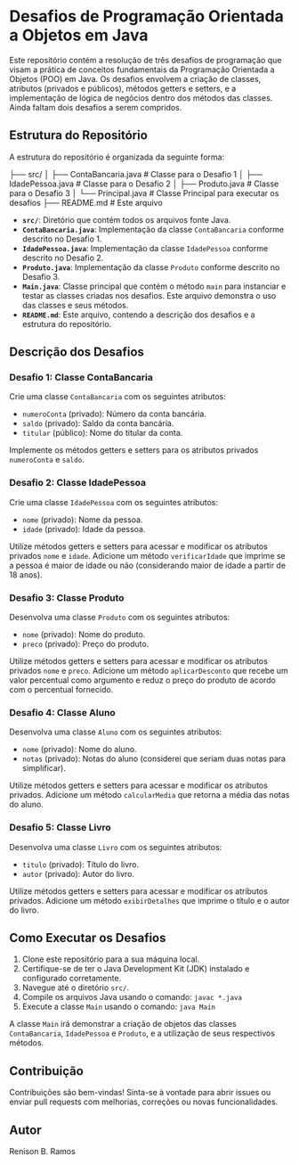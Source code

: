 # Desafios de Programação Orientada a Objetos em Java

Este repositório contém a resolução de três desafios de programação que visam a prática de conceitos fundamentais da Programação Orientada a Objetos (POO) em Java. Os desafios envolvem a criação de classes, atributos (privados e públicos), métodos getters e setters, e a implementação de lógica de negócios dentro dos métodos das classes.
Ainda faltam dois desafios a serem compridos.
## Estrutura do Repositório

A estrutura do repositório é organizada da seguinte forma:

├── src/
│ ├── ContaBancaria.java # Classe para o Desafio 1
│ ├── IdadePessoa.java # Classe para o Desafio 2
│ ├── Produto.java # Classe para o Desafio 3
│ └── Principal.java # Classe Principal para executar os desafios
├── README.md # Este arquivo

*   **`src/`**: Diretório que contém todos os arquivos fonte Java.
*   **`ContaBancaria.java`**: Implementação da classe `ContaBancaria` conforme descrito no Desafio 1.
*   **`IdadePessoa.java`**: Implementação da classe `IdadePessoa` conforme descrito no Desafio 2.
*   **`Produto.java`**: Implementação da classe `Produto` conforme descrito no Desafio 3.
*   **`Main.java`**: Classe principal que contém o método `main` para instanciar e testar as classes criadas nos desafios. Este arquivo demonstra o uso das classes e seus métodos.
*   **`README.md`**: Este arquivo, contendo a descrição dos desafios e a estrutura do repositório.

## Descrição dos Desafios

### Desafio 1: Classe ContaBancaria

Crie uma classe `ContaBancaria` com os seguintes atributos:

*   `numeroConta` (privado): Número da conta bancária.
*   `saldo` (privado): Saldo da conta bancária.
*   `titular` (público): Nome do titular da conta.

Implemente os métodos getters e setters para os atributos privados `numeroConta` e `saldo`.

### Desafio 2: Classe IdadePessoa

Crie uma classe `IdadePessoa` com os seguintes atributos:

*   `nome` (privado): Nome da pessoa.
*   `idade` (privado): Idade da pessoa.

Utilize métodos getters e setters para acessar e modificar os atributos privados `nome` e `idade`. Adicione um método `verificarIdade` que imprime se a pessoa é maior de idade ou não (considerando maior de idade a partir de 18 anos).

### Desafio 3: Classe Produto

Desenvolva uma classe `Produto` com os seguintes atributos:

*   `nome` (privado): Nome do produto.
*   `preco` (privado): Preço do produto.

Utilize métodos getters e setters para acessar e modificar os atributos privados `nome` e `preco`. Adicione um método `aplicarDesconto` que recebe um valor percentual como argumento e reduz o preço do produto de acordo com o percentual fornecido.

### Desafio 4: Classe Aluno

Desenvolva uma classe `Aluno` com os seguintes atributos:

*   `nome` (privado): Nome do aluno.
*   `notas` (privado): Notas do aluno (considerei que seriam duas notas para simplificar).

Utilize métodos getters e setters para acessar e modificar os atributos privados. Adicione um método `calcularMedia` que retorna a média das notas do aluno.

### Desafio 5: Classe Livro

Desenvolva uma classe `Livro` com os seguintes atributos:

*   `titulo` (privado): Título do livro.
*   `autor` (privado): Autor do livro.

Utilize métodos getters e setters para acessar e modificar os atributos privados. Adicione um método `exibirDetalhes` que imprime o título e o autor do livro.

## Como Executar os Desafios

1.  Clone este repositório para a sua máquina local.
2.  Certifique-se de ter o Java Development Kit (JDK) instalado e configurado corretamente.
3.  Navegue até o diretório `src/`.
4.  Compile os arquivos Java usando o comando: `javac *.java`
5.  Execute a classe `Main` usando o comando: `java Main`

A classe `Main` irá demonstrar a criação de objetos das classes `ContaBancaria`, `IdadePessoa` e `Produto`, e a utilização de seus respectivos métodos.

## Contribuição

Contribuições são bem-vindas! Sinta-se à vontade para abrir issues ou enviar pull requests com melhorias, correções ou novas funcionalidades.


## Autor
Renison B. Ramos
